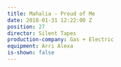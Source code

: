 ```yaml
---
title: Mahalia - Proud of Me
date: 2018-01-31 12:22:00 Z
position: 27
director: Silent Tapes
production-company: Gas + Electric
equipment: Arri Alexa
is-shown: false
---
```


